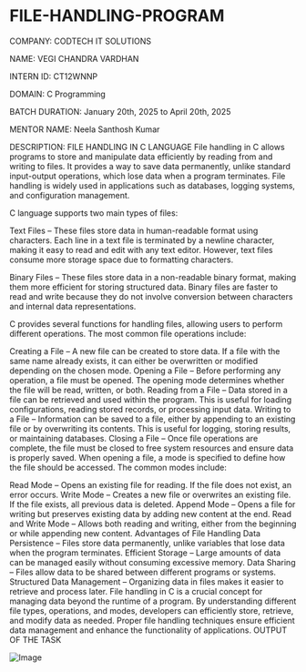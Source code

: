 # FILE-HANDLING-PROGRAM
COMPANY: CODTECH IT SOLUTIONS

NAME: VEGI CHANDRA VARDHAN

INTERN ID: CT12WNNP

DOMAIN: C Programming

BATCH DURATION: January 20th, 2025 to April 20th, 2025

MENTOR NAME: Neela Santhosh Kumar

DESCRIPTION:
FILE HANDLING IN C LANGUAGE
File handling in C allows programs to store and manipulate data efficiently by reading from and writing to files. It provides a way to save data permanently, unlike standard input-output operations, which lose data when a program terminates. File handling is widely used in applications such as databases, logging systems, and configuration management.

C language supports two main types of files:

Text Files – These files store data in human-readable format using characters. Each line in a text file is terminated by a newline character, making it easy to read and edit with any text editor. However, text files consume more storage space due to formatting characters.

Binary Files – These files store data in a non-readable binary format, making them more efficient for storing structured data. Binary files are faster to read and write because they do not involve conversion between characters and internal data representations.

C provides several functions for handling files, allowing users to perform different operations. The most common file operations include:

Creating a File – A new file can be created to store data. If a file with the same name already exists, it can either be overwritten or modified depending on the chosen mode.
Opening a File – Before performing any operation, a file must be opened. The opening mode determines whether the file will be read, written, or both.
Reading from a File – Data stored in a file can be retrieved and used within the program. This is useful for loading configurations, reading stored records, or processing input data.
Writing to a File – Information can be saved to a file, either by appending to an existing file or by overwriting its contents. This is useful for logging, storing results, or maintaining databases.
Closing a File – Once file operations are complete, the file must be closed to free system resources and ensure data is properly saved.
When opening a file, a mode is specified to define how the file should be accessed. The common modes include:

Read Mode – Opens an existing file for reading. If the file does not exist, an error occurs.
Write Mode – Creates a new file or overwrites an existing file. If the file exists, all previous data is deleted.
Append Mode – Opens a file for writing but preserves existing data by adding new content at the end.
Read and Write Mode – Allows both reading and writing, either from the beginning or while appending new content.
Advantages of File Handling
Data Persistence – Files store data permanently, unlike variables that lose data when the program terminates.
Efficient Storage – Large amounts of data can be managed easily without consuming excessive memory.
Data Sharing – Files allow data to be shared between different programs or systems.
Structured Data Management – Organizing data in files makes it easier to retrieve and process later.
File handling in C is a crucial concept for managing data beyond the runtime of a program. By understanding different file types, operations, and modes, developers can efficiently store, retrieve, and modify data as needed. Proper file handling techniques ensure efficient data management and enhance the functionality of applications.
OUTPUT OF THE TASK

![Image](https://github.com/user-attachments/assets/fa418f79-d86c-49f7-a5f6-aa17ef177a5e)
